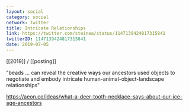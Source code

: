 ```yaml
---
layout: social
category: social
network: Twitter
title: Intricate Relationships
link: https://twitter.com/steinea/status/1147139424817315841
twitterID: 1147139424817315841
date: 2019-07-05
---
```


[[2019]] / [[posting]]

"beads ... can reveal the creative ways our ancestors used objects to negotiate and embody intricate human-animal-object-landscape relationships"

<https://aeon.co/ideas/what-a-deer-tooth-necklace-says-about-our-ice-age-ancestors>
